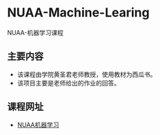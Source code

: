 # NUAA-Machine-Learing
NUAA-机器学习课程

## 主要内容
+ 该课程由学院黄圣君老师教授，使用教材为西瓜书。
+ 该项目主要是老师给出的作业的回答。

## 课程网址
+ [NUAA机器学习](https://mooc1-1.chaoxing.com/course/225026580.html)

